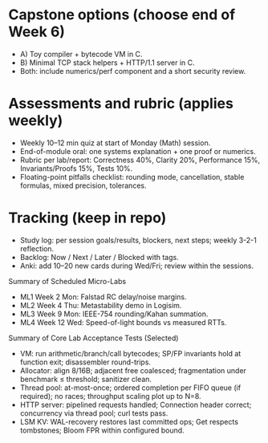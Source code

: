 # Capstone options (choose end of Week 6)

- A) Toy compiler + bytecode VM in C.
- B) Minimal TCP stack helpers + HTTP/1.1 server in C.
- Both: include numerics/perf component and a short security review.

# Assessments and rubric (applies weekly)

- Weekly 10–12 min quiz at start of Monday (Math) session.
- End-of-module oral: one systems explanation + one proof or numerics.
- Rubric per lab/report: Correctness 40%, Clarity 20%, Performance 15%, Invariants/Proofs 15%, Tests 10%.
- Floating-point pitfalls checklist: rounding mode, cancellation, stable formulas, mixed precision, tolerances.

# Tracking (keep in repo)

- Study log: per session goals/results, blockers, next steps; weekly 3-2-1 reflection.
- Backlog: Now / Next / Later / Blocked with tags.
- Anki: add 10–20 new cards during Wed/Fri; review within the sessions.

Summary of Scheduled Micro-Labs

- ML1 Week 2 Mon: Falstad RC delay/noise margins.
- ML2 Week 4 Thu: Metastability demo in Logisim.
- ML3 Week 9 Mon: IEEE-754 rounding/Kahan summation.
- ML4 Week 12 Wed: Speed-of-light bounds vs measured RTTs.

Summary of Core Lab Acceptance Tests (Selected)

- VM: run arithmetic/branch/call bytecodes; SP/FP invariants hold at function exit; disassembler round-trips.
- Allocator: align 8/16B; adjacent free coalesced; fragmentation under benchmark ≤ threshold; sanitizer clean.
- Thread pool: at-most-once; ordered completion per FIFO queue (if required); no races; throughput scaling plot up to N=8.
- HTTP server: pipelined requests handled; Connection header correct; concurrency via thread pool; curl tests pass.
- LSM KV: WAL-recovery restores last committed ops; Get respects tombstones; Bloom FPR within configured bound.
